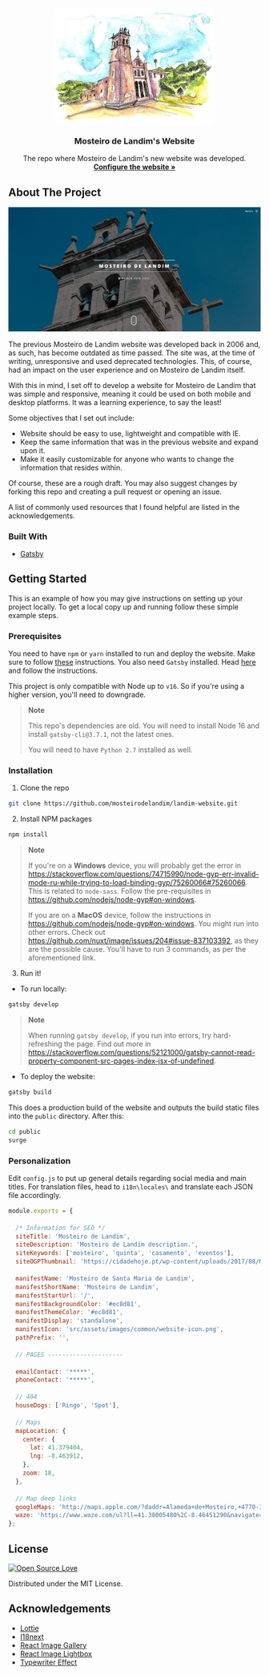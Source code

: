 <!-- PROJECT SHIELDS -->
<!--
*** I'm using markdown "reference style" links for readability.
*** Reference links are enclosed in brackets [ ] instead of parentheses ( ).
*** See the bottom of this document for the declaration of the reference variables
*** for contributors-url, forks-url, etc. This is an optional, concise syntax you may use.
*** https://www.markdownguide.org/basic-syntax/#reference-style-links
-->

<!-- PROJECT LOGO -->
<br />
<p align="center">
  <a href="https://github.com/LuchoTurtle/landim-website">
    <img src="./rm_images/logo.jpg" alt="Landim Logo">
  </a>

  <h3 align="center">Mosteiro de Landim's Website</h3>

  <p align="center">
    The repo where Mosteiro de Landim's new website was developed.
    <br />
    <a href="https://github.com/LuchoTurtle/landim-website#Personalization"><strong>Configure the website »</strong></a>
  </p>
</p>


<!-- ABOUT THE PROJECT -->
## About The Project

[![Website Screen Shot][product-screenshot]]()

The previous Mosteiro de Landim website was developed back in 2006 and, as such, has become outdated as time passed. The site was, at the time of writing, unresponsive and used deprecated technologies. This, of course, had an impact on the user experience and on Mosteiro de Landim itself.

With this in mind, I set off to develop a website for Mosteiro de Landim that was simple and responsive, meaning it could be used on both mobile and desktop platforms. It was a learning experience, to say the least!

Some objectives that I set out include:
* Website should be easy to use, lightweight and compatible with IE.
* Keep the same information that was in the previous website and expand upon it.
* Make it easily customizable for anyone who wants to change the information that resides within.

Of course, these are a rough draft. You may also suggest changes by forking this repo and creating a pull request or opening an issue.

A list of commonly used resources that I found helpful are listed in the acknowledgements.

### Built With
* [Gatsby](https://www.gatsbyjs.org/)


<!-- GETTING STARTED -->
## Getting Started

This is an example of how you may give instructions on setting up your project locally.
To get a local copy up and running follow these simple example steps.

### Prerequisites
You need to have `npm` or `yarn` installed to run and deploy the website.
Make sure to follow [these](https://www.npmjs.com/get-npm) instructions.
You also need `Gatsby` installed. Head [here](https://www.gatsbyjs.org/tutorial/part-zero/#using-the-gatsby-cli) and follow the instructions. 

This project is only compatible with Node up to `v16`. So if you're using a higher version, you'll need to downgrade.

> **Note**
>
> This repo's dependencies are old.
> You will need to install Node 16 and install `gatsby-cli@3.7.1`, not the latest ones.
>
> You will need to have `Python 2.7` installed as well.

### Installation

1. Clone the repo
```sh
git clone https://github.com/mosteirodelandim/landim-website.git
```
2. Install NPM packages
```sh
npm install
```

> **Note**
>
> If you're on a **Windows** device,
> you will probably get the error in https://stackoverflow.com/questions/74715990/node-gyp-err-invalid-mode-ru-while-trying-to-load-binding-gyp/75260066#75260066.
> This is related to `node-sass`. Follow the pre-requisites in https://github.com/nodejs/node-gyp#on-windows.
> 
> 
> If you are on a **MacOS** device, follow the instructions in https://github.com/nodejs/node-gyp#on-windows.
> You might run into other errors.
> Check out https://github.com/nuxt/image/issues/204#issue-837103392, as they are the possible cause.
> You'll have to run 3 commands, as per the aforementioned link.

3. Run it!

- To run locally:
```sh
gatsby develop
```


> **Note**
>
> When running `gatsby develop`, if you run into errors, try hard-refreshing the page. 
> Find out more in https://stackoverflow.com/questions/52121000/gatsby-cannot-read-property-component-src-pages-index-jsx-of-undefined.


- To deploy the website:
```sh
gatsby build
```

This does a production build of the website and outputs the build static files into the ```public``` directory. After this:

```sh
cd public
surge
```

### Personalization

Edit `config.js` to put up general details regarding social media and main titles. For translation files, head to ```i18n\locales\``` and translate each JSON file accordingly.

```javascript
module.exports = {

  /* Information for SEO */
  siteTitle: 'Mosteiro de Landim',
  siteDescription: 'Mosteiro de Landim description.',
  siteKeywords: ['mosteiro', 'quinta', 'casamento', 'eventos'],
  siteOGPThumbnail: 'https://cidadehoje.pt/wp-content/uploads/2017/08/Mosteiro-de-Landim.jpg',

  manifestName: 'Mosteiro de Santa Maria de Landim',
  manifestShortName: 'Mosteiro de Landim',
  manifestStartUrl: '/',
  manifestBackgroundColor: '#ec8d81',
  manifestThemeColor: '#ec8d81',
  manifestDisplay: 'standalone',
  manifestIcon: 'src/assets/images/common/website-icon.png',
  pathPrefix: '',

  // PAGES ---------------------

  emailContact: '*****',
  phoneContact: '*****',

  // 404
  houseDogs: ['Ringo', 'Spot'],

  // Maps
  mapLocation: {
    center: {
      lat: 41.379464,
      lng: -8.463912,
    },
    zoom: 18,
  },

  // Map deep links
  googleMaps: 'http://maps.apple.com/?daddr=Alameda+de+Mosteiro,+4770-328+Vila+Nova+de+Famalicão&dirflg=d&t=m',
  waze: 'https://www.waze.com/ul?ll=41.38005480%2C-8.46451290&navigate=yes',
};

```



<!-- LICENSE -->
## License

[![Open Source Love](https://badges.frapsoft.com/os/mit/mit.svg?v=102)](LICENSE)

Distributed under the MIT License.



<!-- ACKNOWLEDGEMENTS -->
## Acknowledgements
* [Lottie](https://github.com/felippenardi/lottie-react-web)
* [I18next](https://github.com/i18next/react-i18next)
* [React Image Gallery](https://github.com/xiaolin/react-image-gallery)
* [React Image Lightbox](https://github.com/frontend-collective/react-image-lightbox)
* [Typewriter Effect](https://www.npmjs.com/package/typewriter-effect)


<!-- MARKDOWN LINKS & IMAGES -->
<!-- https://www.markdownguide.org/basic-syntax/#reference-style-links -->
[product-screenshot]: rm_images/landing_page.png
